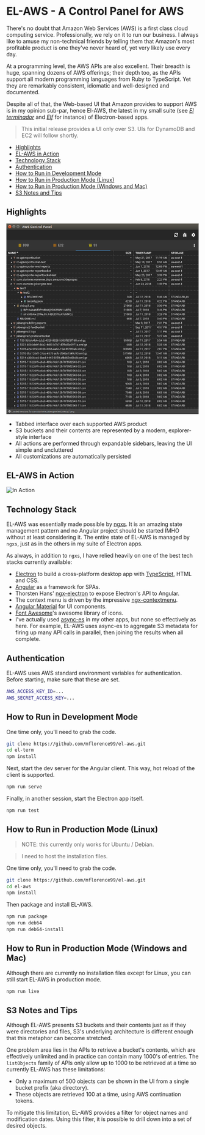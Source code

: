 # EL-AWS - A Control Panel for AWS

There's no doubt that Amazon Web Services (AWS) is a first class cloud computing service. Professionally, we rely on it to run our business. I always like to amuse my non-technical friends by telling them that Amazon's most profitable product is one they've never heard of, yet very likely use every day.

At a programming level, the AWS APIs are also excellent. Their breadth is huge, spanning dozens of AWS offerings; their depth too, as the APIs support all modern programming languages from Ruby to TypeScript. Yet they are remarkably consistent, idiomatic and well-designed and documented.

Despite all of that, the Web-based UI that Amazon provides to support AWS is in my opinion sub-par, hence El-AWS, the latest in my small suite (see [_El terminador_](https://github.com/mflorence99/el-term) and [_Elf_](https://github.com/mflorence99/el-aws) for instance) of Electron-based apps.

> This initial release provides a UI only over S3. UIs for DynamoDB and EC2 will follow shortly.

<!-- toc -->

- [Highlights](#highlights)
- [EL-AWS in Action](#el-aws-in-action)
- [Technology Stack](#technology-stack)
- [Authentication](#authentication)
- [How to Run in Development Mode](#how-to-run-in-development-mode)
- [How to Run in Production Mode (Linux)](#how-to-run-in-production-mode-linux)
- [How to Run in Production Mode (Windows and Mac)](#how-to-run-in-production-mode-windows-and-mac)
- [S3 Notes and Tips](#s3-notes-and-tips)

<!-- tocstop -->

## Highlights 

![Highlights](elaws-overview.png)

* Tabbed interface over each supported AWS product
* S3 buckets and their contents are represented by a modern, explorer-style interface
* All actions are performed through expandable sidebars, leaving the UI simple and uncluttered
* All customizations are automatically persisted

## EL-AWS in Action

![In Action](elaws-in-action.gif)

## Technology Stack

EL-AWS was essentially made possible by [ngxs](https://ngxs.io). It is an amazing state management pattern and no Angular project should be started IMHO without at least considering it. The entire state of EL-AWS is managed by `ngxs`, just as in the others in my suite of Electron apps. 

As always, in addition to `ngxs`, I have relied heavily on one of the best tech stacks currently available:

* [Electron](https://electronjs.org/) to build a cross-platform desktop app with [TypeScript](http://www.typescriptlang.org/), HTML and CSS.
* [Angular](https://angular.io/docs) as a framework for SPAs.
* Thorsten Hans' [ngx-electron](https://github.com/ThorstenHans/ngx-electron) to expose Electron's API to Angular.
* The context menu is driven by the impressive [ngx-contextmenu](https://github.com/isaacplmann/ngx-contextmenu).
* [Angular Material](https://material.angular.io/) for UI components.
* [Font Awesome](https://fontawesome.com)'s awesome library of icons.
* I've actually used [async-es](https://caolan.github.io/async/) in my other apps, but none so effectively as here. For example, EL-AWS uses async-es to aggregate S3 metadata for firing up many API calls in parallel, then joining the results when all complete.

## Authentication

EL-AWS uses AWS standard environment variables for authentication. Before starting, make sure that these are set.

```sh
AWS_ACCESS_KEY_ID=...
AWS_SECRET_ACCESS_KEY=...
```

## How to Run in Development Mode

One time only, you'll need to grab the code.

```sh
git clone https://github.com/mflorence99/el-aws.git
cd el-term
npm install
```

Next, start the dev server for the Angular client. This way, hot reload of the client is supported.

```sh
npm run serve
```

Finally, in another session, start the Electron app itself.

```sh
npm run test
```

## How to Run in Production Mode (Linux)

> NOTE: this currently only works for Ubuntu / Debian.

> I need to host the installation files.

One time only, you'll need to grab the code.

```sh
git clone https://github.com/mflorence99/el-aws.git
cd el-aws
npm install
```

Then package and install EL-AWS.

```sh
npm run package
npm run deb64
npm run deb64-install
```

## How to Run in Production Mode (Windows and Mac)

Although there are currently no installation files except for Linux, you can still start EL-AWS in production mode.

```sh
npm run live
```

## S3 Notes and Tips

Although EL-AWS presents S3 buckets and their contents just as if they were directories and files, S3's underlying architecture is different enough that this metaphor can become stretched.

One problem area lies in the APIs to retrieve a bucket's contents, which are effectively unlimited and in practice can contain many 1000's of entries. The `listObjects` family of APIs only allow up to 1000 to be retrieved at a time so currently EL-AWS has these limitations:

* Only a maximum of 500 objects can be shown in the UI from a single bucket prefix (aka directory).
* These objects are retrieved 100 at a time, using AWS continuation tokens.

To mitigate this limitation, EL-AWS provides a filter for object names and modification dates. Using this filter, it is possible to drill down into a set of desired objects.
